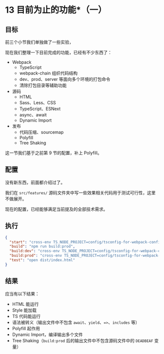 # 13 目前为止的功能\*（一）

## 目标

前三个小节我们单独做了一些实验，

现在我们整理一下目前完成的功能，已经有不少东西了：

- Webpack
  - TypeScript
  - webpack-chain 组织代码结构
  - dev、prod、server 等面向多个环境的打包命令
  - 清除打包目录等辅助功能
- 源码
  - HTML
  - Sass、Less、CSS
  - TypeScript、ESNext
  - async、await
  - Dynamic Import
- 发布
  - 代码压缩、sourcemap
  - Polyfill
  - Tree Shaking

这一节我们基于之前第 9 节的配置，补上 Polyfill。

## 配置

没有新东西，前面都介绍过了。

我们在 `src/features/` 源码文件夹中写一些效果相关代码用于测试可行性，这里不做展开。

现在的配置，已经能够满足当前提及的全部技术需求。

## 执行

```json
{
  "start": "cross-env TS_NODE_PROJECT=config/tsconfig-for-webpack-config.json webpack-dev-server --open --config=config/webpack/webpack.server.ts",
  "build": "npm run build:prod",
  "build:dev": "cross-env TS_NODE_PROJECT=config/tsconfig-for-webpack-config.json webpack --config=config/webpack/webpack.dev.ts",
  "build:prod": "cross-env TS_NODE_PROJECT=config/tsconfig-for-webpack-config.json webpack --config=config/webpack/webpack.prod.ts",
  "test": "open dist/index.html"
}
```

## 结果

应当有以下结果：

- HTML 能运行
- Style 能加载
- TS 代码能运行
- 语法被转义（输出文件中不包含 `await`、`yield`、`=>`、`includes` 等）
- Polyfill 起作用
- Dynamic Import，编译输出多个文件
- Tree Shaking（`build:prod` 后的输出文件中不包含源码文件中的 `DEADBEAF` 变量）
